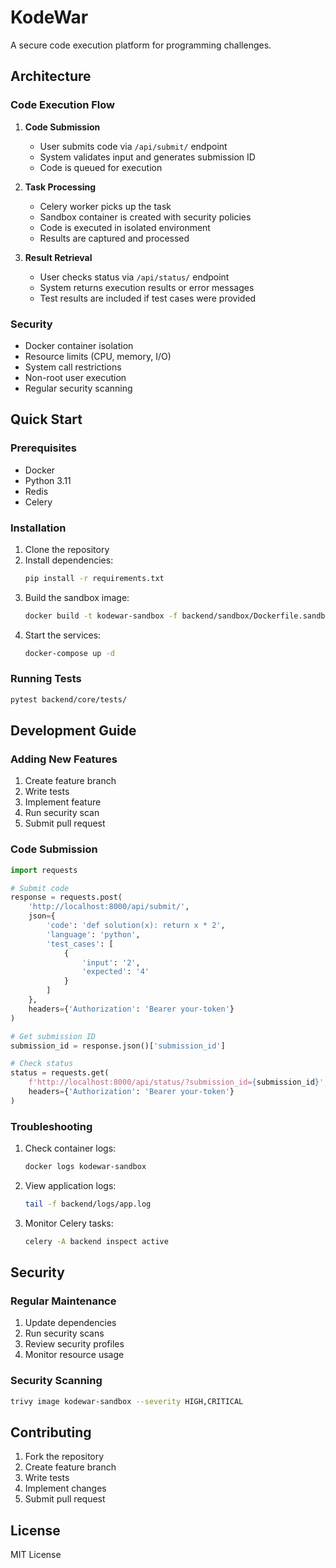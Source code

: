 # KodeWar

A secure code execution platform for programming challenges.

## Architecture

### Code Execution Flow

1. **Code Submission**

   - User submits code via `/api/submit/` endpoint
   - System validates input and generates submission ID
   - Code is queued for execution

2. **Task Processing**

   - Celery worker picks up the task
   - Sandbox container is created with security policies
   - Code is executed in isolated environment
   - Results are captured and processed

3. **Result Retrieval**
   - User checks status via `/api/status/` endpoint
   - System returns execution results or error messages
   - Test results are included if test cases were provided

### Security

- Docker container isolation
- Resource limits (CPU, memory, I/O)
- System call restrictions
- Non-root user execution
- Regular security scanning

## Quick Start

### Prerequisites

- Docker
- Python 3.11
- Redis
- Celery

### Installation

1. Clone the repository
2. Install dependencies:
   ```bash
   pip install -r requirements.txt
   ```
3. Build the sandbox image:
   ```bash
   docker build -t kodewar-sandbox -f backend/sandbox/Dockerfile.sandbox .
   ```
4. Start the services:
   ```bash
   docker-compose up -d
   ```

### Running Tests

```bash
pytest backend/core/tests/
```

## Development Guide

### Adding New Features

1. Create feature branch
2. Write tests
3. Implement feature
4. Run security scan
5. Submit pull request

### Code Submission

```python
import requests

# Submit code
response = requests.post(
    'http://localhost:8000/api/submit/',
    json={
        'code': 'def solution(x): return x * 2',
        'language': 'python',
        'test_cases': [
            {
                'input': '2',
                'expected': '4'
            }
        ]
    },
    headers={'Authorization': 'Bearer your-token'}
)

# Get submission ID
submission_id = response.json()['submission_id']

# Check status
status = requests.get(
    f'http://localhost:8000/api/status/?submission_id={submission_id}',
    headers={'Authorization': 'Bearer your-token'}
)
```

### Troubleshooting

1. Check container logs:
   ```bash
   docker logs kodewar-sandbox
   ```
2. View application logs:
   ```bash
   tail -f backend/logs/app.log
   ```
3. Monitor Celery tasks:
   ```bash
   celery -A backend inspect active
   ```

## Security

### Regular Maintenance

1. Update dependencies
2. Run security scans
3. Review security profiles
4. Monitor resource usage

### Security Scanning

```bash
trivy image kodewar-sandbox --severity HIGH,CRITICAL
```

## Contributing

1. Fork the repository
2. Create feature branch
3. Write tests
4. Implement changes
5. Submit pull request

## License

MIT License

